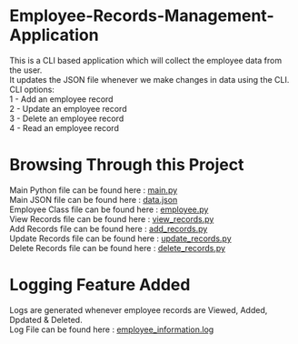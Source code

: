 # Employee-Records-Management-Application
This is a CLI based application which will collect the employee data from the user. <br />
It updates the JSON file whenever we make changes in data using the CLI. <br />
CLI options: <br />
 1 - Add an employee record <br />
 2 - Update an employee record <br />
 3 - Delete an employee record <br />
 4 - Read an employee record <br />
 
 # Browsing Through this Project
 Main Python file can be found here : [main.py](https://github.com/SANKET-RAI/Employee-Records-Management-Application/blob/main/employee_records_management_cli_application/main.py) <br />
 Main JSON file can be found here : [data.json](https://github.com/SANKET-RAI/Employee-Records-Management-Application/blob/main/employee_records_management_cli_application/data.json) <br />
 Employee Class file can be found here : [employee.py](https://github.com/SANKET-RAI/Employee-Records-Management-Application/blob/main/employee_records_management_cli_application/employee.py) <br />
 View Records file can be found here : [view_records.py](https://github.com/SANKET-RAI/Employee-Records-Management-Application/blob/main/employee_records_management_cli_application/view_records.py) <br />
 Add Records file can be found here : [add_records.py](https://github.com/SANKET-RAI/Employee-Records-Management-Application/blob/main/employee_records_management_cli_application/add_records.py) <br />
 Update Records file can be found here : [update_records.py](https://github.com/SANKET-RAI/Employee-Records-Management-Application/blob/main/employee_records_management_cli_application/update_records.py) <br />
 Delete Records file can be found here : [delete_records.py](https://github.com/SANKET-RAI/Employee-Records-Management-Application/blob/main/employee_records_management_cli_application/delete_records.py) <br />

# Logging Feature Added
Logs are generated whenever employee records are Viewed, Added, Dpdated & Deleted. <br />
Log File can be found here : [employee_information.log](https://github.com/SANKET-RAI/Employee-Records-Management-Application/blob/main/employee_records_management_cli_application/employee_information.log) <br />
